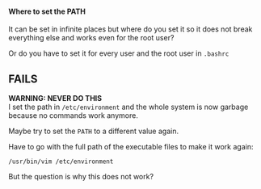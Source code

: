 #### Where to set the PATH

It can be set in infinite places but where do you set it so it does not break everything else and works even for the root user?

Or do you have to set it for every user and the root user in `.bashrc`



## FAILS

**WARNING: NEVER DO THIS**\
I set the path in `/etc/environment` and the whole system is now garbage because no commands work anymore.

Maybe try to set the `PATH` to a different value again.

Have to go with the full path of the executable files to make it work again:
```
/usr/bin/vim /etc/environment
```

But the question is why this does not work?
